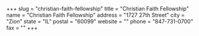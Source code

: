 +++
slug = "christian-faith-fellowship"
title = "Christian Faith Fellowship"
name = "Christian Faith Fellowship"
address = "1727 27th Street"
city = "Zion"
state = "IL"
postal = "60099"
website = ""
phone = "847-731-0700"
fax = ""
+++
